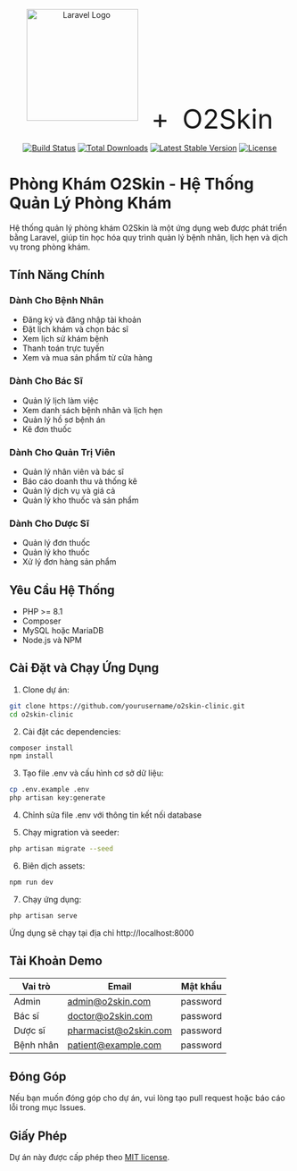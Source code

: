 <p align="center"><img src="https://raw.githubusercontent.com/laravel/art/master/logo-lockup/5%20SVG/2%20CMYK/1%20Full%20Color/laravel-logolockup-cmyk-red.svg" width="200" alt="Laravel Logo"> <span style="font-size: 48px; vertical-align: middle; margin: 0 20px;">+</span> <span style="font-size: 48px; vertical-align: middle;">O2Skin</span></p>

<p align="center">
<a href="https://github.com/laravel/framework/actions"><img src="https://github.com/laravel/framework/workflows/tests/badge.svg" alt="Build Status"></a>
<a href="https://packagist.org/packages/laravel/framework"><img src="https://img.shields.io/packagist/dt/laravel/framework" alt="Total Downloads"></a>
<a href="https://packagist.org/packages/laravel/framework"><img src="https://img.shields.io/packagist/v/laravel/framework" alt="Latest Stable Version"></a>
<a href="https://packagist.org/packages/laravel/framework"><img src="https://img.shields.io/packagist/l/laravel/framework" alt="License"></a>
</p>

# Phòng Khám O2Skin - Hệ Thống Quản Lý Phòng Khám

Hệ thống quản lý phòng khám O2Skin là một ứng dụng web được phát triển bằng Laravel, giúp tin học hóa quy trình quản lý bệnh nhân, lịch hẹn và dịch vụ trong phòng khám.

## Tính Năng Chính

### Dành Cho Bệnh Nhân
- Đăng ký và đăng nhập tài khoản
- Đặt lịch khám và chọn bác sĩ
- Xem lịch sử khám bệnh
- Thanh toán trực tuyến
- Xem và mua sản phẩm từ cửa hàng

### Dành Cho Bác Sĩ
- Quản lý lịch làm việc
- Xem danh sách bệnh nhân và lịch hẹn
- Quản lý hồ sơ bệnh án
- Kê đơn thuốc

### Dành Cho Quản Trị Viên
- Quản lý nhân viên và bác sĩ
- Báo cáo doanh thu và thống kê
- Quản lý dịch vụ và giá cả
- Quản lý kho thuốc và sản phẩm

### Dành Cho Dược Sĩ
- Quản lý đơn thuốc
- Quản lý kho thuốc
- Xử lý đơn hàng sản phẩm

## Yêu Cầu Hệ Thống

- PHP >= 8.1
- Composer
- MySQL hoặc MariaDB
- Node.js và NPM

## Cài Đặt và Chạy Ứng Dụng

1. Clone dự án:
```bash
git clone https://github.com/yourusername/o2skin-clinic.git
cd o2skin-clinic
```

2. Cài đặt các dependencies:
```bash
composer install
npm install
```

3. Tạo file .env và cấu hình cơ sở dữ liệu:
```bash
cp .env.example .env
php artisan key:generate
```

4. Chỉnh sửa file .env với thông tin kết nối database

5. Chạy migration và seeder:
```bash
php artisan migrate --seed
```

6. Biên dịch assets:
```bash
npm run dev
```

7. Chạy ứng dụng:
```bash
php artisan serve
```

Ứng dụng sẽ chạy tại địa chỉ http://localhost:8000

## Tài Khoản Demo

| Vai trò     | Email                  | Mật khẩu  |
|-------------|------------------------|-----------|
| Admin       | admin@o2skin.com       | password  |
| Bác sĩ      | doctor@o2skin.com      | password  |
| Dược sĩ     | pharmacist@o2skin.com  | password  |
| Bệnh nhân   | patient@example.com    | password  |

## Đóng Góp

Nếu bạn muốn đóng góp cho dự án, vui lòng tạo pull request hoặc báo cáo lỗi trong mục Issues.

## Giấy Phép

Dự án này được cấp phép theo [MIT license](https://opensource.org/licenses/MIT).
